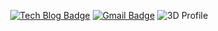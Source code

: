   <div align=center>
	
	  
[![Tech Blog Badge](http://img.shields.io/badge/-Tech%20blog-black?style=flat-square&logo=github&link=https://laser-wheel-ad9.notion.site/1e90f8b30e854df4a8daf1733275df5e?pvs=4)](https://laser-wheel-ad9.notion.site/1e90f8b30e854df4a8daf1733275df5e?pvs=4)
  [![Gmail Badge](https://img.shields.io/badge/Gmail-d14836?style=flat-square&logo=Gmail&logoColor=white&link=mailto:nkc9306@gmail.com)](mailto:nkc9306@gmail.com)
![3D Profile](./profile-3d-contrib/3d-contrib.svg)
  </div>
